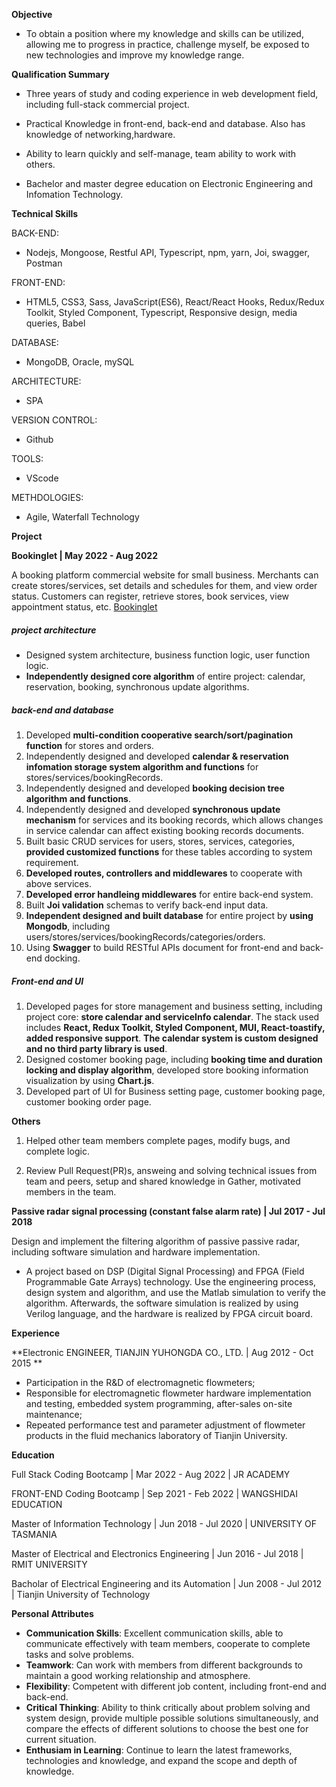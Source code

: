 **Objective**

+ To obtain a position where my knowledge and skills can be utilized, allowing me to progress in practice, challenge myself, be exposed to new technologies and improve my knowledge range.

 

**Qualification Summary**

+ Three years of study and coding experience in web development field, including full-stack commercial project.
+ Practical Knowledge in front-end, back-end and database. Also has knowledge of networking,hardware.
+ Ability to learn quickly and self-manage, team ability to work with others.

+ Bachelor and master degree education on Electronic Engineering and Infomation Technology.



**Technical Skills**

BACK-END:

+ Nodejs, Mongoose, Restful API, Typescript, npm, yarn, Joi, swagger, Postman

FRONT-END:

+ HTML5, CSS3, Sass, JavaScript(ES6), React/React Hooks, Redux/Redux Toolkit, Styled Component, Typescript, Responsive design, media queries, Babel

DATABASE:

+ MongoDB, Oracle, mySQL

ARCHITECTURE:

+ SPA

VERSION CONTROL:

+ Github

TOOLS:

+ VScode

METHDOLOGIES:

+ Agile, Waterfall Technology

  

**Project**

**Bookinglet | May 2022 - Aug 2022**

A booking platform commercial website for small business. Merchants can create stores/services, set details and schedules for them, and view order status. Customers can register, retrieve stores, book services, view appointment status, etc. [Bookinglet](https://www.bookinglet.com.au/)

##### project architecture

- Designed system architecture, business function logic, user function logic.
- **Independently designed core algorithm** of entire project: calendar, reservation, booking,  synchronous update algorithms.

##### back-end and database

1. Developed **multi-condition cooperative search/sort/pagination function** for stores and orders.
2. Independently designed and developed **calendar & reservation infomation storage system algorithm and functions** for stores/services/bookingRecords.
3. Independently designed and developed **booking decision tree algorithm and functions**.
4. Independently designed and developed **synchronous update mechanism** for services and its booking records, which allows changes in service calendar can affect existing booking records documents.
5. Built basic CRUD services for users, stores, services, categories, **provided customized functions** for these tables according to system requirement.
6. **Developed routes, controllers and middlewares** to cooperate with above services.
7. **Developed error handleing middlewares** for entire back-end system.
8. Built **Joi validation** schemas to verify back-end input data. 
9. **Independent designed and built database** for entire project by **using Mongodb**, including users/stores/services/bookingRecords/categories/orders.
10. Using **Swagger** to build RESTful APIs document for front-end and back-end docking.

##### Front-end and UI

1. Developed pages for store management and business setting, including project core: **store calendar and serviceInfo calendar**. The stack used includes **React, Redux Toolkit, Styled Component, MUI, React-toastify, added responsive support**. **The calendar system is custom designed and no third party library is used**.
2. Designed costomer booking page, including **booking time and duration locking and display algorithm**, developed store booking information visualization by using **Chart.js**.
3. Developed part of UI for Business setting page, customer booking page, customer booking order page.

**Others**

1. Helped other team members complete pages, modify bugs, and complete logic.

2. Review Pull Request(PR)s, answeing and solving technical issues from team and peers, setup and shared knowledge in Gather, motivated members in the team.

   

**Passive radar signal processing (constant false alarm rate) | Jul 2017 - Jul 2018**

Design and implement the filtering algorithm of passive passive radar, including software simulation and hardware implementation.

+ A project based on DSP (Digital Signal Processing) and FPGA (Field Programmable Gate Arrays) technology. Use the engineering process, design system and algorithm, and use the Matlab simulation to verify the algorithm. Afterwards, the software simulation is realized by using Verilog language, and the hardware is realized by FPGA circuit board.



**Experience**

**Electronic ENGINEER, TIANJIN YUHONGDA CO., LTD. | Aug 2012 - Oct 2015 **

+ Participation in the R&D of electromagnetic flowmeters; 
+ Responsible for electromagnetic flowmeter hardware implementation and testing, embedded system programming, after-sales on-site maintenance; 
+ Repeated performance test and parameter adjustment of flowmeter products in the fluid mechanics laboratory of Tianjin University.



**Education**

Full Stack Coding Bootcamp | Mar 2022 - Aug 2022 | JR ACADEMY

FRONT-END Coding Bootcamp | Sep 2021 - Feb 2022 | WANGSHIDAI EDUCATION

Master of Information Technology | Jun 2018 - Jul 2020 | UNIVERSITY OF TASMANIA

Master of Electrical and Electronics Engineering | Jun 2016 - Jul 2018 | RMIT UNIVERSITY

Bacholar of Electrical Engineering and its Automation | Jun 2008 - Jul 2012 | Tianjin University of Technology



**Personal Attributes**

+ **Communication Skills**: Excellent communication skills, able to communicate effectively with team members, cooperate to complete tasks and solve problems.
+ **Teamwork**: Can work with members from different backgrounds to maintain a good working relationship and atmosphere.
+ **Flexibility**: Competent with different job content, including front-end and back-end.
+ **Critical Thinking**: Ability to think critically about problem solving and system design, provide multiple possible solutions simultaneously, and compare the effects of different solutions to choose the best one for current situation.
+ **Enthusiam in Learning**: Continue to learn the latest frameworks, technologies and knowledge, and expand the scope and depth of knowledge.